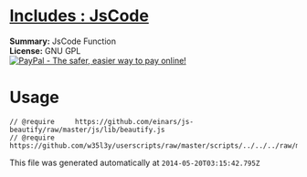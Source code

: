 
# [Includes : JsCode](.)

**Summary:** JsCode Function<br />
**License:** GNU GPL<br />
[![PayPal - The safer, easier way to pay online!](https://www.paypalobjects.com/en_US/i/btn/btn_donate_SM.gif "PayPal - The safer, easier way to pay online!")](http://goo.gl/Fv19S)

# Usage
```
// @require		https://github.com/einars/js-beautify/raw/master/js/lib/beautify.js
// @require	https://github.com/w35l3y/userscripts/raw/master/scripts/../../../raw/master/includes/Includes__JsCode/87269.user.js
```

This file was generated automatically at `2014-05-20T03:15:42.795Z`